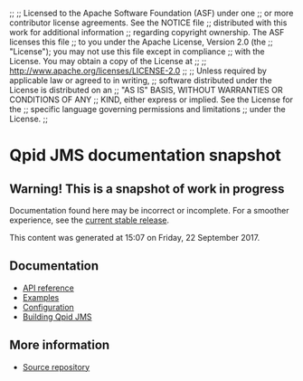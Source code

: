 ;;
;; Licensed to the Apache Software Foundation (ASF) under one
;; or more contributor license agreements.  See the NOTICE file
;; distributed with this work for additional information
;; regarding copyright ownership.  The ASF licenses this file
;; to you under the Apache License, Version 2.0 (the
;; "License"); you may not use this file except in compliance
;; with the License.  You may obtain a copy of the License at
;;
;;   http://www.apache.org/licenses/LICENSE-2.0
;;
;; Unless required by applicable law or agreed to in writing,
;; software distributed under the License is distributed on an
;; "AS IS" BASIS, WITHOUT WARRANTIES OR CONDITIONS OF ANY
;; KIND, either express or implied.  See the License for the
;; specific language governing permissions and limitations
;; under the License.
;;

# Qpid JMS documentation snapshot

<div class="feature" markdown="1">

## Warning! This is a snapshot of work in progress

Documentation found here may be incorrect or incomplete.  For a
smoother experience, see the [current stable
release]({{current_jms_release_url}}/index.html).

This content was generated at 15:07  on Friday, 22 September 2017.

</div>

## Documentation


<div class="two-column" markdown="1">

 - [API reference](http://docs.oracle.com/javaee/7/api/javax/jms/package-summary.html)
 - [Examples](https://github.com/apache/qpid-jms/tree/master/qpid-jms-examples)
 - [Configuration](docs/index.html)
 - [Building Qpid JMS](building.html)

</div>


## More information

 - [Source repository](https://gitbox.apache.org/repos/asf/qpid-jms.git)